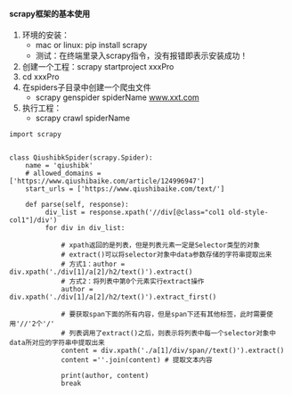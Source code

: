 #### scrapy框架的基本使用
1. 环境的安装：
   * mac or linux: pip install scrapy
   * 测试：在终端里录入scrapy指令，没有报错即表示安装成功！
2. 创建一个工程：scrapy startproject xxxPro
3. cd xxxPro
4. 在spiders子目录中创建一个爬虫文件
   * scrapy genspider spiderName www.xxt.com
5. 执行工程：
   * scrapy crawl spiderName

```
import scrapy


class QiushibkSpider(scrapy.Spider):
    name = 'qiushibk'
    # allowed_domains = ['https://www.qiushibaike.com/article/124996947']
    start_urls = ['https://www.qiushibaike.com/text/']

    def parse(self, response):
         div_list = response.xpath('//div[@class="col1 old-style-col1"]/div')
         for div in div_list:
         
             # xpath返回的是列表，但是列表元素一定是Selector类型的对象
             # extract()可以将selector对象中data参数存储的字符串提取出来
             # 方式1：author = div.xpath('./div[1]/a[2]/h2/text()').extract()
             # 方式2：将列表中第0个元素实行extract操作
             author = div.xpath('./div[1]/a[2]/h2/text()').extract_first()
             
             # 要获取span下面的所有内容，但是span下还有其他标签，此时需要使用'//'2个'/'
             # 列表调用了extract()之后，则表示将列表中每一个selector对象中data所对应的字符串中提取出来
             content = div.xpath('./a[1]/div/span//text()').extract()
             content =''.join(content) # 提取文本内容
             
             print(author, content)
             break

```
